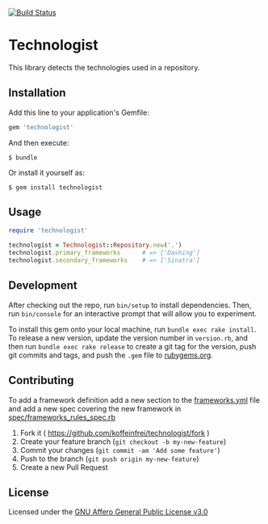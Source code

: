 [![Build Status](https://travis-ci.org/koffeinfrei/technologist.svg?branch=master)](https://travis-ci.org/koffeinfrei/technologist)

# Technologist

This library detects the technologies used in a repository.

## Installation

Add this line to your application's Gemfile:

```ruby
gem 'technologist'
```

And then execute:

    $ bundle

Or install it yourself as:

    $ gem install technologist

## Usage

```ruby
require 'technologist'

technologist = Technologist::Repository.new('.')
technologist.primary_frameworks      # => ['Dashing']
technologist.secondary_frameworks    # => ['Sinatra']
```

## Development

After checking out the repo, run `bin/setup` to install dependencies. Then, run `bin/console` for an interactive prompt that will allow you to experiment.

To install this gem onto your local machine, run `bundle exec rake install`. To release a new version, update the version number in `version.rb`, and then run `bundle exec rake release` to create a git tag for the version, push git commits and tags, and push the `.gem` file to [rubygems.org](https://rubygems.org).

## Contributing

To add a framework definition add a new section to the
[frameworks.yml](lib/technologist/frameworks.yml) file and
add a new spec covering the new framework in [spec/frameworks_rules_spec.rb](spec/frameworks_rules_spec.rb)

1. Fork it ( https://github.com/koffeinfrei/technologist/fork )
2. Create your feature branch (`git checkout -b my-new-feature`)
3. Commit your changes (`git commit -am 'Add some feature'`)
4. Push to the branch (`git push origin my-new-feature`)
5. Create a new Pull Request

## License

Licensed under the [GNU Affero General Public License v3.0](LICENSE)
